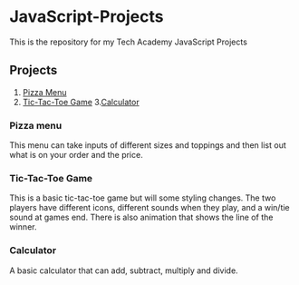 # JavaScript-Projects
This is the repository for my Tech Academy JavaScript Projects

## Projects
1. [Pizza Menu](https://github.com/GreystoneV/Pizza_Project)
2. [Tic-Tac-Toe Game](https://github.com/GreystoneV/TicTacToe)
3.[Calculator](https://github.com/GreystoneV/JS_Calculator)

### Pizza menu
This menu can take inputs of different sizes and toppings and then list out what is on your order and the price.

### Tic-Tac-Toe Game
This is a basic tic-tac-toe game but will some styling changes. The two players have different icons, different sounds when they play, and a win/tie sound at games end. There is also animation that shows the line of the winner.

### Calculator
A basic calculator that can add, subtract, multiply and divide.
